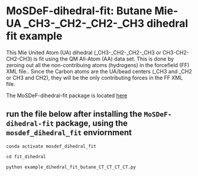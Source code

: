 # MoSDeF-dihedral-fit: Butane Mie-UA _CH3-_CH2-_CH2-_CH3 dihedral fit example
This Mie United Atom (UA) dihedral (_CH3-_CH2-_CH2-_CH3 or CH3-CH2-CH2-CH3) is fit using the QM All-Atom (AA) data set. 
This is done by zeroing out all the non-contribuing atoms (hydrogens) in the forcefield (FF) XML file.. 
Since the Carbon atoms are the UA/bead centers (_CH3 and _CH2 or CH3 and CH2), they will be the only contributing forces in the FF XML file.

The MoSDeF-dihedral-fit package is located [here](https://github.com/GOMC-WSU/MoSDeF-dihedral-fit)


## run the file below after installing the ``MoSDeF-dihedral-fit`` package, using the ``mosdef_dihedral_fit`` enviornment

`conda activate mosdef_dihedral_fit`

`cd fit_dihedral`

`python example_dihedral_fit_butane_CT_CT_CT_CT.py`